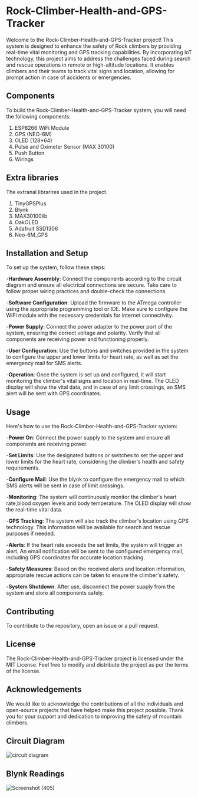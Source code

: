 # Rock-Climber-Health-and-GPS-Tracker

Welcome to the Rock-Climber-Health-and-GPS-Tracker project! This system is designed to enhance the safety of Rock climbers by providing real-time vital monitoring and GPS tracking capabilities. By incorporating IoT technology, this project aims to address the challenges faced during search and rescue operations in remote or high-altitude locations. It enables climbers and their teams to track vital signs and location, allowing for prompt action in case of accidents or emergencies.

## Components
To build the Rock-Climber-Health-and-GPS-Tracker system, you will need the following components:

1. ESP8266 WiFi Module
2. GPS (NEO-6M)
3. OLED (128*64)
4. Pulse and Oximeter Sensor (MAX 30100)
5. Push Button
6. Wirings

## Extra libraries
The extranal librarires used in the project.
1. TinyGPSPlus
2. Blynk
3. MAX30100lib
4. OakOLED
5. Adafruit SSD1306
6. Neo-6M_GPS



## Installation and Setup

To set up the system, follow these steps:

-**Hardware Assembly**: Connect the components according to the circuit diagram and ensure all electrical connections are secure. Take care to follow proper wiring practices and double-check the connections.

-**Software Configuration**: Upload the firmware to the ATmega controller using the appropriate programming tool or IDE. Make sure to configure the WiFi module with the necessary credentials for internet connectivity.

-**Power Supply**: Connect the power adapter to the power port of the system, ensuring the correct voltage and polarity. Verify that all components are receiving power and functioning properly.

-**User Configuration**: Use the buttons and switches provided in the system to configure the upper and lower limits for heart rate, as well as set the emergency mail for SMS alerts.

-**Operation**: Once the system is set up and configured, it will start monitoring the climber's vital signs and location in real-time. The OLED display will show the vital data, and in case of any limit crossings, an SMS alert will be sent with GPS coordinates.

## Usage
Here's how to use the Rock-Climber-Health-and-GPS-Tracker system:

-**Power On**: Connect the power supply to the system and ensure all components are receiving power.

-**Set Limits**: Use the designated buttons or switches to set the upper and lower limits for the heart rate, considering the climber's health and safety requirements.

-**Configure Mail**: Use the blynk to configure the emergency mail to which SMS alerts will be sent in case of limit crossings.

-**Monitoring**: The system will continuously monitor the climber's heart rate,blood oxygen levels and body temperature. The OLED display will show the real-time vital data.

-**GPS Tracking**: The system will also track the climber's location using GPS technology. This information will be available for search and rescue purposes if needed.

-**Alerts**: If the heart rate exceeds the set limits, the system will trigger an alert. An email notification will be sent to the configured emergency mail, including GPS coordinates for accurate location tracking.

-**Safety Measures**: Based on the received alerts and location information, appropriate rescue actions can be taken to ensure the climber's safety.

-**System Shutdown**: After use, disconnect the power supply from the system and store all components safely.



## Contributing
To contribute to the repository, open an issue or a pull request.

## License
The  Rock-Climber-Health-and-GPS-Tracker project is licensed under the MIT License. Feel free to modify and distribute the project as per the terms of the license.

## Acknowledgements
We would like to acknowledge the contributions of all the individuals and open-source projects that have helped make this project possible. Thank you for your support and dedication to improving the safety of mountain climbers.


## Circuit Diagram

![circuit diagram](https://github.com/manasvi-singh/Rock-Climber-Health-and-GPS-Tracker/assets/79778143/55f129d9-15a7-46ef-84df-2aaf5a300bee)

## Blynk Readings

![Screenshot (405)](https://github.com/PrachiPandey19/Mountain-Climber-Health-and-GPS-Tracker/assets/118668465/0a020e0c-8028-4a68-8900-75c462a8d7ab)
